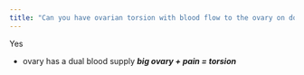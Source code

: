 ```yaml
---
title: "Can you have ovarian torsion with blood flow to the ovary on doppler?"
---
```

Yes
- ovary has a dual blood supply
*<b> big ovary + pain = torsion </b>*

